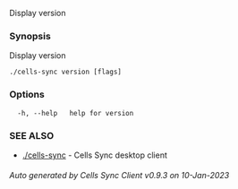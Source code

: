 Display version

### Synopsis

Display version

```
./cells-sync version [flags]
```

### Options

```
  -h, --help   help for version
```

### SEE ALSO

* [./cells-sync](./cells-sync)	 - Cells Sync desktop client

###### Auto generated by Cells Sync Client v0.9.3 on 10-Jan-2023

